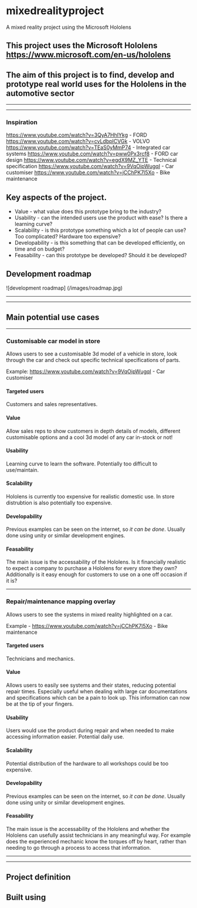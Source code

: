 # mixedrealityproject

A mixed reality project using the Microsoft Hololens

## This project uses the Microsoft Hololens https://www.microsoft.com/en-us/hololens

## The aim of this project is to find, develop and prototype real world uses for the Hololens in the automotive sector

---
---

### Inspiration 

https://www.youtube.com/watch?v=3QyA7HhIYkg - FORD
https://www.youtube.com/watch?v=cvLdbpICVGk - VOLVO
https://www.youtube.com/watch?v=TEaS0yMmP74 - Integrated car systems
https://www.youtube.com/watch?v=pww0Px3rcf8 - FORD car design 
https://www.youtube.com/watch?v=egdX9MZ_YTE - Technical specification 
https://www.youtube.com/watch?v=9VqOipWugqI - Car customiser 
https://www.youtube.com/watch?v=jCChPK7l5Xo - Bike maintenance 

## Key aspects of the project. 

* Value - what value does this prototype bring to the industry?
* Usability - can the intended users use the product with ease? Is there a learning curve? 
* Scalability - is this prototype something which a lot of people can use? Too complicated? Hardware too expensive? 
* Developability - is this something that can be developed efficiently, on time and on budget? 
* Feasability - can this prototype be developed? Should it be developed?

## Development roadmap 

![development roadmap] (/images/roadmap.jpg) 

---
---

## Main potential use cases 

---

### Customisable car model in store 

Allows users to see a customisable 3d model of a vehicle in store, look through the car and check out specific technical specifications of parts. 

Example: https://www.youtube.com/watch?v=9VqOipWugqI - Car customiser 

#### Targeted users

Customers and sales representatives. 

#### Value 

Allow sales reps to show customers in depth details of models, different customisable options and a cool 3d model of any car in-stock or not!

#### Usability 

Learning curve to learn the software. Potentially too difficult to use/maintain. 

#### Scalability 

Hololens is currently too expensive for realistic domestic use. In store distrubtion is also potentially too expensive. 

#### Developability 

Previous examples can be seen on the internet, so *it can be done*. Usually done using unity or similar development engines. 

#### Feasability

The main issue is the accessability of the Hololens. Is it financially realistic to expect a company to purchase a Hololens for every store they own? Additionally is it easy enough for customers to use on a one off occasion if it is? 

---

### Repair/maintenance mapping overlay 

Allows users to see the systems in mixed reality highlighted on a car. 

Example - https://www.youtube.com/watch?v=jCChPK7l5Xo - Bike maintenance 

#### Targeted users

Technicians and mechanics.  

#### Value 

Allows users to easily see systems and their states, reducing potential repair times. Especially useful when dealing with large car documentations and specifications which can be a pain to look up. This information can now be at the tip of your fingers. 

#### Usability 

Users would use the product during repair and when needed to make accessing information easier. Potential daily use. 

#### Scalability 

Potential distribution of the hardware to all workshops could be too expensive.

#### Developability 

Previous examples can be seen on the internet, so *it can be done*. Usually done using unity or similar development engines. 

#### Feasability

The main issue is the accessability of the Hololens and whether the Hololens can usefully assist technicians in any meaningful way. For example does the experienced mechanic know the torques off by heart, rather than needing to go through a process to access that information. 

---
---

## Project definition 




## Built using 


